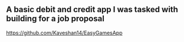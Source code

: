 ## A basic debit and credit app I was tasked with building for a job proposal

https://github.com/Kaveshan14/EasyGamesApp